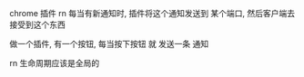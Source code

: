 
chrome 插件  rn
每当有新通知时, 插件将这个通知发送到 某个端口, 然后客户端去接受到这个东西



做一个插件, 有一个按钮, 每当按下按钮 就 发送一条 通知



rn 生命周期应该是全局的
